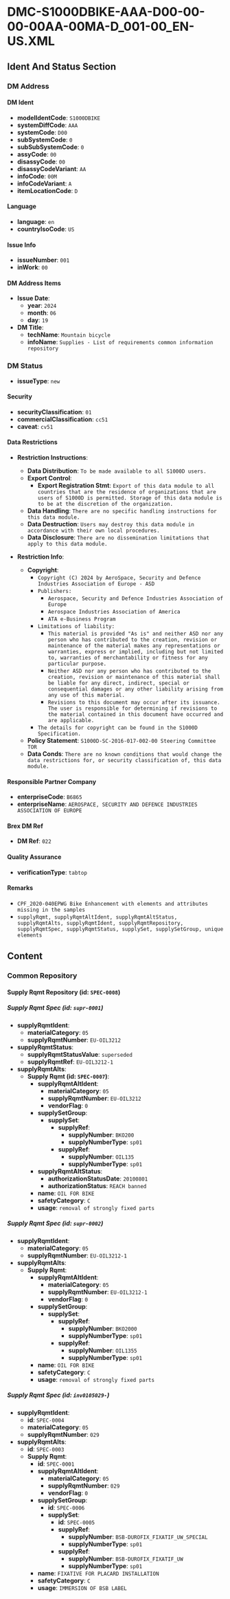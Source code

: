 # DMC-S1000DBIKE-AAA-D00-00-00-00AA-00MA-D_001-00_EN-US.XML

## Ident And Status Section

### DM Address

#### DM Ident

*   **modelIdentCode**: `S1000DBIKE`
*   **systemDiffCode**: `AAA`
*   **systemCode**: `D00`
*   **subSystemCode**: `0`
*   **subSubSystemCode**: `0`
*   **assyCode**: `00`
*   **disassyCode**: `00`
*   **disassyCodeVariant**: `AA`
*   **infoCode**: `00M`
*   **infoCodeVariant**: `A`
*   **itemLocationCode**: `D`

#### Language

*   **language**: `en`
*   **countryIsoCode**: `US`

#### Issue Info

*   **issueNumber**: `001`
*   **inWork**: `00`

#### DM Address Items

*   **Issue Date**: 
    *   **year**: `2024`
    *   **month**: `06`
    *   **day**: `19`
*   **DM Title**:
    *   **techName**: `Mountain bicycle`
    *   **infoName**: `Supplies - List of requirements common information repository`

### DM Status

*   **issueType**: `new`

#### Security

*   **securityClassification**: `01`
*   **commercialClassification**: `cc51`
*   **caveat**: `cv51`

#### Data Restrictions

*   **Restriction Instructions**:
    *   **Data Distribution**: `To be made available to all S1000D users.`
    *   **Export Control**:
        *   **Export Registration Stmt**: `Export of this data module to all countries that are the residence of organizations that are users of S1000D is permitted. Storage of this data module is to be at the discretion of the organization.`
    *   **Data Handling**: `There are no specific handling instructions for this data module.`
    *   **Data Destruction**: `Users may destroy this data module in accordance with their own local procedures.`
    *   **Data Disclosure**: `There are no dissemination limitations that apply to this data module.`

*   **Restriction Info**:
    *   **Copyright**:
        *   `Copyright (C) 2024 by AeroSpace, Security and Defence Industries Association of Europe - ASD`
        *   `Publishers:`
            *   `Aerospace, Security and Defence Industries Association of Europe`
            *   `Aerospace Industries Association of America`
            *   `ATA e-Business Program`
        *   `Limitations of liability:`
            *   `This material is provided "As is" and neither ASD nor any person who has contributed to the creation, revision or maintenance of the material makes any representations or warranties, express or implied, including but not limited to, warranties of merchantability or fitness for any particular purpose.`
            *   `Neither ASD nor any person who has contributed to the creation, revision or maintenance of this material shall be liable for any direct, indirect, special or consequential damages or any other liability arising from any use of this material.`
            *   `Revisions to this document may occur after its issuance. The user is responsible for determining if revisions to the material contained in this document have occurred and are applicable.`
        *   `The details for copyright can be found in the S1000D Specification.`
    *   **Policy Statement**: `S1000D-SC-2016-017-002-00 Steering Committee TOR`
    *   **Data Conds**: `There are no known conditions that would change the data restrictions for, or security classification of, this data module.`

#### Responsible Partner Company

*   **enterpriseCode**: `B6865`
*   **enterpriseName**: `AEROSPACE, SECURITY AND DEFENCE INDUSTRIES ASSOCIATION OF EUROPE`

#### Brex DM Ref

*   **DM Ref**: `022`

#### Quality Assurance

*   **verificationType**: `tabtop`

#### Remarks

*   `CPF_2020-040EPWG Bike Enhancement with elements and attributes missing in the samples`
*   `supplyRqmt, supplyRqmtAltIdent, supplyRqmtAltStatus, supplyRqmtAlts, supplyRqmtIdent, supplyRqmtRepository, supplyRqmtSpec, supplyRqmtStatus, supplySet, supplySetGroup, unique elements`

## Content

### Common Repository

#### Supply Rqmt Repository (id: `SPEC-0008`)

##### Supply Rqmt Spec (id: `supr-0001`)

*   **supplyRqmtIdent**:
    *   **materialCategory**: `05`
    *   **supplyRqmtNumber**: `EU-OIL3212`
*   **supplyRqmtStatus**:
    *   **supplyRqmtStatusValue**: `superseded`
    *   **supplyRqmtRef**: `EU-OIL3212-1`
*   **supplyRqmtAlts**:
    *   **Supply Rqmt (id: `SPEC-0007`)**:
        *   **supplyRqmtAltIdent**:
            *   **materialCategory**: `05`
            *   **supplyRqmtNumber**: `EU-OIL3212`
            *   **vendorFlag**: `0`
        *   **supplySetGroup**:
            *   **supplySet**:
                *   **supplyRef**:
                    *   **supplyNumber**: `BKO200`
                    *   **supplyNumberType**: `sp01`
                *   **supplyRef**:
                    *   **supplyNumber**: `OIL135`
                    *   **supplyNumberType**: `sp01`
        *   **supplyRqmtAltStatus**:
            *   **authorizationStatusDate**: `20100801`
            *   **authorizationStatus**: `REACH banned`
        *   **name**: `OIL FOR BIKE`
        *   **safetyCategory**: `C`
        *   **usage**: `removal of strongly fixed parts`

##### Supply Rqmt Spec (id: `supr-0002`)

*   **supplyRqmtIdent**:
    *   **materialCategory**: `05`
    *   **supplyRqmtNumber**: `EU-OIL3212-1`
*   **supplyRqmtAlts**:
    *   **Supply Rqmt**:
        *   **supplyRqmtAltIdent**:
            *   **materialCategory**: `05`
            *   **supplyRqmtNumber**: `EU-OIL3212-1`
            *   **vendorFlag**: `0`
        *   **supplySetGroup**:
            *   **supplySet**:
                *   **supplyRef**:
                    *   **supplyNumber**: `BKO2000`
                    *   **supplyNumberType**: `sp01`
                *   **supplyRef**:
                    *   **supplyNumber**: `OIL1355`
                    *   **supplyNumberType**: `sp01`
        *   **name**: `OIL FOR BIKE`
        *   **safetyCategory**: `C`
        *   **usage**: `removal of strongly fixed parts`

##### Supply Rqmt Spec (id: `inv0105029-`)

*   **supplyRqmtIdent**:
    *   **id**: `SPEC-0004`
    *   **materialCategory**: `05`
    *   **supplyRqmtNumber**: `029`
*   **supplyRqmtAlts**:
    *   **id**: `SPEC-0003`
    *   **Supply Rqmt**:
        *   **id**: `SPEC-0001`
        *   **supplyRqmtAltIdent**:
            *   **materialCategory**: `05`
            *   **supplyRqmtNumber**: `029`
            *   **vendorFlag**: `0`
        *   **supplySetGroup**:
            *   **id**: `SPEC-0006`
            *   **supplySet**:
                *   **id**: `SPEC-0005`
                *   **supplyRef**:
                    *   **supplyNumber**: `BSB-DUROFIX_FIXATIF_UW_SPECIAL`
                    *   **supplyNumberType**: `sp01`
                *   **supplyRef**:
                    *   **supplyNumber**: `BSB-DUROFIX_FIXATIF_UW`
                    *   **supplyNumberType**: `sp01`
        *   **name**: `FIXATIVE FOR PLACARD INSTALLATION`
        *   **safetyCategory**: `C`
        *   **usage**: `IMMERSION OF BSB LABEL`
